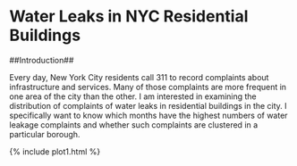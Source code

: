 # Water Leaks in NYC Residential Buildings

##Introduction##

Every day, New York City residents call 311 to record complaints about infrastructure and services. Many of those complaints are more frequent in one area of the city than the other. I am interested in examining the distribution of complaints of water leaks in residential buildings in the city. I specifically want to know which months have the highest numbers of water leakage complaints and whether such complaints are clustered in a particular borough.  

{% include plot1.html %}
